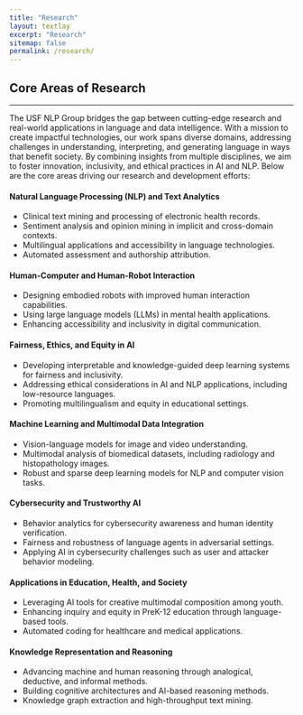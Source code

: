 ```yaml
---
title: "Research"
layout: textlay
excerpt: "Research"
sitemap: false
permalink: /research/
---
```


## **Core Areas of Research**
---

The USF NLP Group bridges the gap between cutting-edge research and real-world applications in language and data intelligence. With a mission to create impactful technologies, our work spans diverse domains, addressing challenges in understanding, interpreting, and generating language in ways that benefit society. By combining insights from multiple disciplines, we aim to foster innovation, inclusivity, and ethical practices in AI and NLP. Below are the core areas driving our research and development efforts:

#### **Natural Language Processing (NLP) and Text Analytics**  
- Clinical text mining and processing of electronic health records.  
- Sentiment analysis and opinion mining in implicit and cross-domain contexts.  
- Multilingual applications and accessibility in language technologies.  
- Automated assessment and authorship attribution.  

#### **Human-Computer and Human-Robot Interaction**  
- Designing embodied robots with improved human interaction capabilities.  
- Using large language models (LLMs) in mental health applications.  
- Enhancing accessibility and inclusivity in digital communication.  

#### **Fairness, Ethics, and Equity in AI**  
- Developing interpretable and knowledge-guided deep learning systems for fairness and inclusivity.  
- Addressing ethical considerations in AI and NLP applications, including low-resource languages.  
- Promoting multilingualism and equity in educational settings.  

#### **Machine Learning and Multimodal Data Integration**  
- Vision-language models for image and video understanding.  
- Multimodal analysis of biomedical datasets, including radiology and histopathology images.  
- Robust and sparse deep learning models for NLP and computer vision tasks.  

#### **Cybersecurity and Trustworthy AI**  
- Behavior analytics for cybersecurity awareness and human identity verification.  
- Fairness and robustness of language agents in adversarial settings.  
- Applying AI in cybersecurity challenges such as user and attacker behavior modeling.  

#### **Applications in Education, Health, and Society**  
- Leveraging AI tools for creative multimodal composition among youth.  
- Enhancing inquiry and equity in PreK-12 education through language-based tools.  
- Automated coding for healthcare and medical applications.  

#### **Knowledge Representation and Reasoning**  
- Advancing machine and human reasoning through analogical, deductive, and informal methods.  
- Building cognitive architectures and AI-based reasoning methods.  
- Knowledge graph extraction and high-throughput text mining.

<br>

